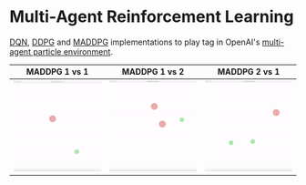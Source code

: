 # Multi-Agent Reinforcement Learning

[DQN](https://www.cs.toronto.edu/~vmnih/docs/dqn.pdf), [DDPG](https://arxiv.org/abs/1509.02971) and [MADDPG](https://arxiv.org/abs/1706.02275) implementations to play tag in OpenAI's [multi-agent particle environment](https://github.com/openai/multiagent-particle-envs).

MADDPG 1 vs 1 | MADDPG 1 vs 2 | MADDPG 2 vs 1
:------------:|:-------------:|:-------------:
![](gifs/maddpg_1vs1.gif "1 vs 1") | ![](gifs/maddpg_1vs2.gif "1 vs 2") | ![](gifs/maddpg_2vs1.gif "2 vs 1")

